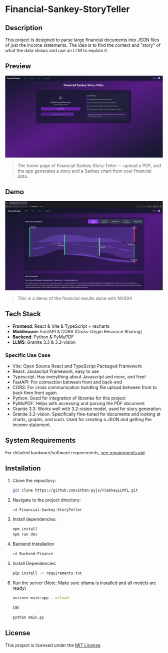 # Financial-Sankey-StoryTeller

## Description
This project is designed to parse large financial documents into JSON files of just the income statements. The idea is to find the context and "story" of what the data shows and use an LLM to explain it.

## Preview
![App Screenshot](./assets/screenshot.png)

> The home page of Financial Sankey Story-Teller — upload a PDF, and the app generates a story and a Sankey chart from your financial data.

## Demo
![Demo](./assets/demo.gif)

> This is a demo of the financial results done with NVIDIA

## Tech Stack
- **Frontend**: React & Vite & TypeScript + recharts
- **Middleware**: FastAPI & CORS (Cross-Origin Resource Sharing)
- **Backend**: Python & PyMuPDF
- **LLMS**: Granite 3.3  & 3.2-vision


### Specific Use Case
- Vite: Open Source React and TypeScript Packaged Framework
- React: Javascript Framework, easy to use
- Typescript: Has everything about Javascript and more, and free!
- FastAPI: For connection between front and back-end
- CORS: For cross communication handling file upload between front to back then front again.
- Python: Good for integration of libraries for this project
- PyMuPDF: Helps with accessing and parsing the PDF document
- Granite 3.3: Works well with 3.2-vision model, used for story generation.
- Granite 3.2-vision: Specifically fine-tuned for documents and looking at charts, graphs, and such. Used for creating a JSON and getting the income statement.


##  System Requirements

For detailed hardware/software requirements, [see requirements.md](./requirements.md).

## Installation
1. Clone the repository:
    ```bash
    git clone https://github.com/Ethan-pyjs/FSankeyLLMTL.git
    ```
2. Navigate to the project directory:
    ```bash
    cd Financial-Sankey-StoryTeller
    ```
3. Install dependencies:
    ```bash
    npm install
    npm run dev
    ```

4. Backend Installation
    ```bash
    cd Backend-Finance
    ```
5. Install Dependencies
    ```bash
    pip install -r requirements.txt
    ```
6. Run the server (Note: Make sure ollama is installed and all models are ready)
    ```bash
    uvicorn main:app --reload
    ```
    OR
    ```bash
    python main.py
    ```
## License
This project is licensed under the [MIT License](LICENSE).
